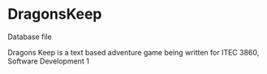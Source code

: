 
DragonsKeep
===========
Database file

Dragons Keep is a text based adventure game being written for ITEC 3860, Software Development 1

